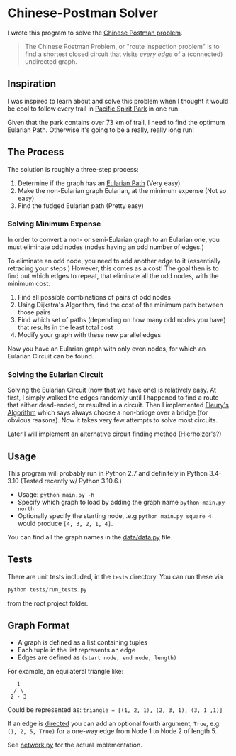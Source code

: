 # Chinese-Postman Solver

I wrote this program to solve the
[Chinese Postman problem](http://en.wikipedia.org/wiki/Route_inspection_problem).

> The Chinese Postman Problem, or "route inspection problem"
> is to find a shortest closed circuit that visits _every edge_ of a
> (connected) undirected graph.

## Inspiration

I was inspired to learn about and solve this problem when I thought it would
be cool to follow every trail in
[Pacific Spirit Park](http://en.wikipedia.org/wiki/Pacific_Spirit_Regional_Park)
in one run.

Given that the park contains over 73 km of trail, I need to find the optimum
Eularian Path. Otherwise it's going to be a really, really long run!


## The Process

The solution is roughly a three-step process:

1. Determine if the graph has an
[Eularian Path](http://en.wikipedia.org/wiki/Eulerian_path)
    (Very easy)
2. Make the non-Eularian graph Eularian, at the minimum expense
    (Not so easy)
3. Find the fudged Eularian path
    (Pretty easy)

### Solving Minimum Expense

In order to convert a non- or semi-Eularian graph to an Eularian one,
you must eliminate odd nodes (nodes having an odd number of edges.)

To eliminate an odd node, you need to add another edge to it (essentially
retracing your steps.) However, this comes as a cost! The goal then is
to find out which edges to repeat, that eliminate all the odd nodes, with
the minimum cost.

1. Find all possible combinations of pairs of odd nodes
2. Using Dijkstra's Algorithm, find the cost of the minimum path between
those pairs
3. Find which set of paths (depending on how many odd nodes you have)
that results in the least total cost
4. Modify your graph with these new parallel edges

Now you have an Eularian graph with only even nodes, for which an Eularian
Circuit can be found.

### Solving the Eularian Circuit

Solving the Eularian Circuit (now that we have one) is relatively easy. At
first, I simply walked the edges randomly until I happened to find a route
that either dead-ended, or resulted in a circuit. Then I implemented [Fleury's
Algorithm](http://en.wikipedia.org/wiki/Eulerian_path#Fleury.27s_algorithm)
which says always choose a non-bridge over a bridge (for obvious
reasons). Now it takes very few attempts to solve most circuits.

Later I will implement an alternative circuit finding method (Hierholzer's?)

## Usage

This program will probably run in Python 2.7 and definitely in Python 3.4-3.10
(Tested recently w/ Python 3.10.6.)

* Usage: `python main.py -h`
* Specify which graph to load by adding the graph name `python main.py north`
* Optionally specify the starting node, .e.g `python main.py square 4` would produce
`[4, 3, 2, 1, 4]`.

You can find all the graph names in the [data/data.py](data/data.py) file.


## Tests

There are unit tests included, in the `tests` directory.
You can run these via

```bash
python tests/run_tests.py
```

from the root project folder.

## Graph Format

* A graph is defined as a list containing tuples
* Each tuple in the list represents an edge
* Edges are defined as `(start node, end node, length)`

For example, an equilateral triangle like:
```
   1
  / \
 2 - 3
 ```
Could be represented as:
`triangle = [(1, 2, 1), (2, 3, 1), (3, 1 ,1)]`

If an edge is [directed](https://en.wikipedia.org/wiki/Directed_graph)
you can add an optional fourth argument, `True`, e.g.
`(1, 2, 5, True)` for a one-way edge from Node 1 to
Node 2 of length 5.

See [network.py](chinesepostman/network.py) for the actual implementation.
